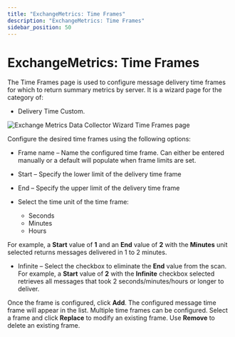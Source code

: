 ```yaml
---
title: "ExchangeMetrics: Time Frames"
description: "ExchangeMetrics: Time Frames"
sidebar_position: 50
---
```


# ExchangeMetrics: Time Frames

The Time Frames page is used to configure message delivery time frames for which to return summary
metrics by server. It is a wizard page for the category of:

- Delivery Time Custom.

![Exchange Metrics Data Collector Wizard Time Frames page](/images/accessanalyzer/11.6/admin/datacollector/exchangemetrics/timeframes.webp)

Configure the desired time frames using the following options:

- Frame name – Name the configured time frame. Can either be entered manually or a default will
  populate when frame limits are set.
- Start – Specify the lower limit of the delivery time frame
- End – Specify the upper limit of the delivery time frame
- Select the time unit of the time frame:

    - Seconds
    - Minutes
    - Hours

For example, a **Start** value of **1** and an **End** value of **2** with the **Minutes** unit
selected returns messages delivered in 1 to 2 minutes.

- Infinite – Select the checkbox to eliminate the **End** value from the scan. For example, a
  **Start** value of **2** with the **Infinite** checkbox selected retrieves all messages that took
  2 seconds/minutes/hours or longer to deliver.

Once the frame is configured, click **Add**. The configured message time frame will appear in the
list. Multiple time frames can be configured. Select a frame and click **Replace** to modify an
existing frame. Use **Remove** to delete an existing frame.

